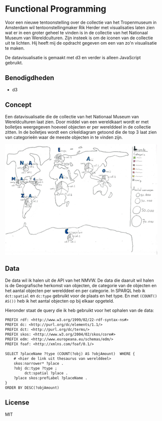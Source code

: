 # Functional Programming

Voor een nieuwe tentoonstelling over de collectie van het Tropenmuseum in Amsterdam wil tentoonstellingmaker Rik Herder met visualisaties laten zien wat er in een groter geheel te vinden is in de collectie van het Nationaal Museum van Wereldculturen. Zijn insteek is om de iconen van de collectie uit te lichten. Hij heeft mij de opdracht gegeven om een van zo'n visualisatie te maken.

De datavisualisatie is gemaakt met d3 en verder is alleen JavaScript gebruikt.

## Benodigdheden

* d3

## Concept

Een datavisualisatie die de collectie van het Nationaal Museum van Wereldculturen laat zien. Door middel van een wereldkaart wordt er met bolletjes weergegeven hoeveel objecten er per werelddeel in de collectie zitten. In de bolletjes wordt een cirkeldiagram getoond die de top 3 laat zien van categorieën waar de meeste objecten in te vinden zijn.

![World map with pie charts showing top 3 of categories with the most objects found in the collection of the National Museum of Worldcultures](https://github.com/qiubee/functional-programming/blob/master/images/Concept-small.jpg)

## Data

De data wil ik halen uit de API van het NMVW. De data die daaruit wil halen is de Geografische herkomst van objecten, de categorie van de objecten en het aantal objecten per werelddeel en per categorie. In SPARQL heb ik `dct:spatial` en `dc:type` gebruikt voor de plaats en het type. En met `(COUNT() AS())` heb ik het aantal objecten op bij elkaar opgeteld.

Hieronder staat de query die ik heb gebruikt voor het ophalen van de data:

```SPARQL
PREFIX rdf: <http://www.w3.org/1999/02/22-rdf-syntax-ns#>
PREFIX dc: <http://purl.org/dc/elements/1.1/>
PREFIX dct: <http://purl.org/dc/terms/>
PREFIX skos: <http://www.w3.org/2004/02/skos/core#>
PREFIX edm: <http://www.europeana.eu/schemas/edm/>
PREFIX foaf: <http://xmlns.com/foaf/0.1/>

SELECT ?placeName ?type (COUNT(?obj) AS ?objAmount)  WHERE {
    # <hier de link uit thesaurus van werelddeel>
    skos:narrower* ?place .
    ?obj dc:type ?type ;
         dct:spatial ?place .
    ?place skos:prefLabel ?placeName .
}
ORDER BY DESC(?objAmount)
```

## License

MIT
